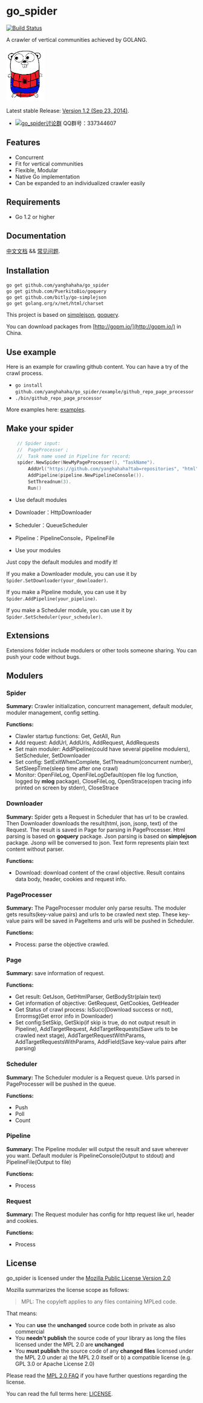 go_spider
=========

[![Build Status](https://travis-ci.org/hu17889/go_spider.svg)](https://travis-ci.org/hu17889/go_spider)


A crawler of vertical communities achieved by GOLANG. 

![image](https://raw.githubusercontent.com/hu17889/doc/master/go_spider/img/logo.png)


Latest stable Release: [Version 1.2 (Sep 23, 2014)](https://github.com/yanghahaha/go_spider/releases).


* [![go_spider讨论群](http://pub.idqqimg.com/wpa/images/group.png)](http://shang.qq.com/wpa/qunwpa?idkey=29f4d06e7fa2b401bc231274d08ada879db777bbf955a44c0e598aaf3d574963) QQ群号：337344607


## Features

* Concurrent 
* Fit for vertical communities
* Flexible, Modular
* Native Go implementation
* Can be expanded to an individualized crawler easily


## Requirements

* Go 1.2 or higher

## Documentation

[中文文档](https://github.com/yanghahaha/go_spider/wiki/%E4%B8%AD%E6%96%87%E6%96%87%E6%A1%A3) && [常见问题](https://github.com/yanghahaha/go_spider/wiki/%E5%B8%B8%E8%A7%81%E9%97%AE%E9%A2%98%E4%B8%8E%E5%8A%9F%E8%83%BD%E8%AF%B4%E6%98%8E).


## Installation

```
go get github.com/yanghahaha/go_spider
go get github.com/PuerkitoBio/goquery
go get github.com/bitly/go-simplejson
go get golang.org/x/net/html/charset
```

This project is based on [simplejson](https://github.com/bitly/go-simplejson/blob/master/simplejson.go), [goquery](https://github.com/PuerkitoBio/goquery).

You can download packages from [http://gopm.io/](http://gopm.io/) in China.

## Use example

Here is an example for crawling github content. You can have a try of the crawl process.
* `go install github.com/yanghahaha/go_spider/example/github_repo_page_processor`
* `./bin/github_repo_page_processor`

More examples here: [examples](https://github.com/yanghahaha/go_spider/tree/master/example).


## Make your spider

``` Go
    // Spider input:
    //  PageProcesser ;
    //  Task name used in Pipeline for record;
    spider.NewSpider(NewMyPageProcesser(), "TaskName").
        AddUrl("https://github.com/yanghahaha?tab=repositories", "html"). // Start url, html is the responce type ("html" or "json")
        AddPipeline(pipeline.NewPipelineConsole()).                    // Print result on screen
        SetThreadnum(3).                                               // Crawl request by three Coroutines
        Run()
```

- Use default modules 

 - Downloader：HttpDownloader
 - Scheduler：QueueScheduler
 - Pipeline：PipelineConsole，PipelineFile

- Use your modules

Just copy the default modules and modify it!

If you make a Downloader module, you can use it by `Spider.SetDownloader(your_downloader)`.

If you make a Pipeline module, you can use it by `Spider.AddPipeline(your_pipeline)`.

If you make a Scheduler module, you can use it by `Spider.SetScheduler(your_scheduler)`.


## Extensions

Extensions folder include modulers or other tools someone sharing. You can push your code without bugs.

## Modulers

### Spider

**Summary:** Crawler initialization, concurrent management, default moduler, moduler management, config setting.

**Functions:** 

- Clawler startup functions: Get, GetAll, Run
- Add request: AddUrl, AddUrls, AddRequest, AddRequests
- Set main moduler: AddPipeline(could have several pipeline modulers), SetScheduler, SetDownloader
- Set config: SetExitWhenComplete, SetThreadnum(concurrent number), SetSleepTime(sleep time after one crawl)
- Monitor: OpenFileLog, OpenFileLogDefault(open file log function, logged by **mlog** package), CloseFileLog, OpenStrace(open tracing info printed on screen by stderr), CloseStrace

### Downloader

**Summary:** Spider gets a Request in Scheduler that has url to be crawled. Then Downloader downloads the result(html, json, jsonp, text) of the Request. The result is saved in Page for parsing in PageProcesser.
Html parsing is based on **goquery** package. Json parsing is based on **simplejson** package. Jsonp will be conversed to json. Text form represents plain text content without parser. 

**Functions:**

- Download: download content of the crawl objective. Result contains data body, header, cookies and request info.

### PageProcesser

**Summary:** The PageProcesser moduler only parse results. The moduler gets results(key-value pairs) and urls to be crawled next step. 
These key-value pairs will be saved in PageItems and urls will be pushed in Scheduler.

**Functions:**

- Process: parse the objective crawled.

### Page

**Summary:** save information of request.

**Functions:** 

- Get result: GetJson, GetHtmlParser, GetBodyStr(plain text)
- Get information of objective: GetRequest, GetCookies, GetHeader
- Get Status of crawl process: IsSucc(Download success or not), Errormsg(Get error info in Downloader)
- Set config:SetSkip, GetSkip(if skip is true, do not output result in Pipeline), AddTargetRequest, AddTargetRequests(Save urls to be crawled next stage), AddTargetRequestWithParams, AddTargetRequestsWithParams, AddField(Save key-value pairs after parsing)


### Scheduler

**Summary:** The Scheduler moduler is a Request queue. Urls parsed in PageProcesser will be pushed in the queue.

**Functions:**

- Push
- Poll
- Count

### Pipeline

**Summary:** The Pipeline moduler will output the result and save wherever you want. Default moduler is PipelineConsole(Output to stdout) and PipelineFile(Output to file)

**Functions:**

- Process


### Request

**Summary:** The Request moduler has config for http request like url, header and cookies.

**Functions:**

- Process



## License
go_spider is licensed under the [Mozilla Public License Version 2.0](https://github.com/yanghahaha/go_spider/blob/master/LICENSE)

Mozilla summarizes the license scope as follows:
> MPL: The copyleft applies to any files containing MPLed code.


That means:
  * You can **use** the **unchanged** source code both in private as also commercial
  * You **needn't publish** the source code of your library as long the files licensed under the MPL 2.0 are **unchanged**
  * You **must publish** the source code of any **changed files** licensed under the MPL 2.0 under a) the MPL 2.0 itself or b) a compatible license (e.g. GPL 3.0 or Apache License 2.0)

Please read the [MPL 2.0 FAQ](http://www.mozilla.org/MPL/2.0/FAQ.html) if you have further questions regarding the license.

You can read the full terms here: [LICENSE](https://raw.github.com/go-sql-driver/mysql/master/LICENSE).
